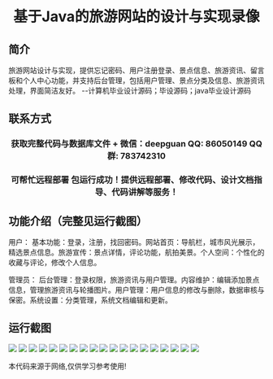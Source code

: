 <p><h1 align="center">基于Java的旅游网站的设计与实现录像</h1></p>

## 简介
旅游网站设计与实现，提供忘记密码、用户注册登录、景点信息、旅游资讯、留言板和个人中心功能，并支持后台管理，包括用户管理、景点分类及信息、旅游资讯处理，界面简洁友好。    --计算机毕业设计源码；毕设源码；java毕业设计源码


## 联系方式
<p><h3 align="center">获取完整代码与数据库文件 + 微信：deepguan QQ: 86050149 QQ群: 783742310</h3></p>
<p><h3 align="center">可帮忙远程部署 包运行成功！提供远程部署、修改代码、设计文档指导、代码讲解等服务！</h3></p>

## 功能介绍（完整见运行截图）
用户： 基本功能：登录，注册，找回密码。网站首页：导航栏，城市风光展示，精选景点信息。旅游宣传：景点详情，评论功能，航拍美景。个人空间：个性化的收藏与评论，修改个人信息。

管理员： 后台管理：登录权限，旅游资讯与用户管理。内容维护：编辑添加景点信息，管理旅游资讯与轮播图片。用户管理：用户信息的修改与删除，数据审核与保密。系统设置：分类管理，系统文档编辑和更新。


## 运行截图
![](https://bs-1329754181.cos.ap-shanghai.myqcloud.com/ssm/TourismWebsiteRecording/img/001.jpg)
![](https://bs-1329754181.cos.ap-shanghai.myqcloud.com/ssm/TourismWebsiteRecording/img/002.jpg)
![](https://bs-1329754181.cos.ap-shanghai.myqcloud.com/ssm/TourismWebsiteRecording/img/003.jpg)
![](https://bs-1329754181.cos.ap-shanghai.myqcloud.com/ssm/TourismWebsiteRecording/img/004.jpg)
![](https://bs-1329754181.cos.ap-shanghai.myqcloud.com/ssm/TourismWebsiteRecording/img/005.jpg)
![](https://bs-1329754181.cos.ap-shanghai.myqcloud.com/ssm/TourismWebsiteRecording/img/006.jpg)
![](https://bs-1329754181.cos.ap-shanghai.myqcloud.com/ssm/TourismWebsiteRecording/img/007.jpg)
![](https://bs-1329754181.cos.ap-shanghai.myqcloud.com/ssm/TourismWebsiteRecording/img/008.jpg)
![](https://bs-1329754181.cos.ap-shanghai.myqcloud.com/ssm/TourismWebsiteRecording/img/009.jpg)
![](https://bs-1329754181.cos.ap-shanghai.myqcloud.com/ssm/TourismWebsiteRecording/img/010.jpg)
![](https://bs-1329754181.cos.ap-shanghai.myqcloud.com/ssm/TourismWebsiteRecording/img/011.jpg)
![](https://bs-1329754181.cos.ap-shanghai.myqcloud.com/ssm/TourismWebsiteRecording/img/012.jpg)
![](https://bs-1329754181.cos.ap-shanghai.myqcloud.com/ssm/TourismWebsiteRecording/img/013.jpg)
![](https://bs-1329754181.cos.ap-shanghai.myqcloud.com/ssm/TourismWebsiteRecording/img/014.jpg)
![](https://bs-1329754181.cos.ap-shanghai.myqcloud.com/ssm/TourismWebsiteRecording/img/015.jpg)
![](https://bs-1329754181.cos.ap-shanghai.myqcloud.com/ssm/TourismWebsiteRecording/img/016.jpg)
![](https://bs-1329754181.cos.ap-shanghai.myqcloud.com/ssm/TourismWebsiteRecording/img/017.jpg)
![](https://bs-1329754181.cos.ap-shanghai.myqcloud.com/ssm/TourismWebsiteRecording/img/018.jpg)
![](https://bs-1329754181.cos.ap-shanghai.myqcloud.com/ssm/TourismWebsiteRecording/img/019.jpg)

<p>本代码来源于网络,仅供学习参考使用!</p>
